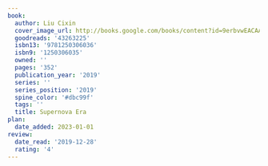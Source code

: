 ```yaml
---
book:
  author: Liu Cixin
  cover_image_url: http://books.google.com/books/content?id=9erbvwEACAAJ&printsec=frontcover&img=1&zoom=1&source=gbs_api
  goodreads: '43263225'
  isbn13: '9781250306036'
  isbn9: '1250306035'
  owned: ''
  pages: '352'
  publication_year: '2019'
  series: ''
  series_position: '2019'
  spine_color: '#dbc99f'
  tags: ''
  title: Supernova Era
plan:
  date_added: 2023-01-01
review:
  date_read: '2019-12-28'
  rating: '4'
---
```

